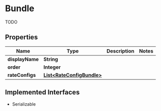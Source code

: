 

# Bundle

TODO

## Properties

| Name | Type | Description | Notes |
|------------ | ------------- | ------------- | -------------|
|**displayName** | **String** |  |  |
|**order** | **Integer** |  |  |
|**rateConfigs** | [**List&lt;RateConfigBundle&gt;**](RateConfigBundle.md) |  |  |


## Implemented Interfaces

* Serializable


